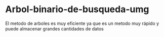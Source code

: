 # Arbol-binario-de-busqueda-umg
El metodo de arboles es muy eficiente ya que es un metodo muy rápido y puede almacenar grandes cantidades de datos 
